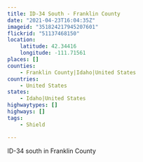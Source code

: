 ```yaml
---
title: ID-34 South - Franklin County
date: "2021-04-23T16:04:35Z"
imageid: "351824217945207601"
flickrid: "51137468150"
location:
    latitude: 42.34416
    longitude: -111.71561
places: []
counties:
    - Franklin County|Idaho|United States
countries:
    - United States
states:
    - Idaho|United States
highwaytypes: []
highways: []
tags:
    - Shield

---
```

ID-34 south in Franklin County